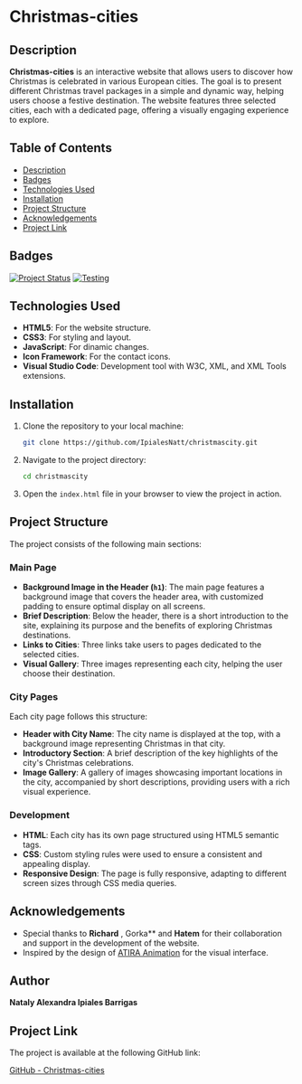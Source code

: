 # Christmas-cities

## Description

**Christmas-cities** is an interactive website that allows users to discover how Christmas is celebrated in various European cities. The goal is to present different Christmas travel packages in a simple and dynamic way, helping users choose a festive destination. The website features three selected cities, each with a dedicated page, offering a visually engaging experience to explore.

## Table of Contents

- [Description](#description)
- [Badges](#badges)
- [Technologies Used](#technologies-used)
- [Installation](#installation)
- [Project Structure](#project-structure)
- [Acknowledgements](#acknowledgements)
- [Project Link](#project-link)

## Badges

[![Project Status](https://img.shields.io/badge/Status-In%20Progress-yellow)](https://github.com/IpialesNatt/christmascity/tree/main)
[![Testing](https://img.shields.io/badge/Tests-Covered-brightgreen)](https://github.com/IpialesNatt/christmascity/tree/main)

## Technologies Used

- **HTML5**: For the website structure.
- **CSS3**: For styling and layout.
- **JavaScript**: For dinamic changes.
- **Icon Framework**: For the contact icons.
- **Visual Studio Code**: Development tool with W3C, XML, and XML Tools extensions.

## Installation

1. Clone the repository to your local machine:

    ```bash
    git clone https://github.com/IpialesNatt/christmascity.git
    ```

2. Navigate to the project directory:

    ```bash
    cd christmascity
    ```

3. Open the `index.html` file in your browser to view the project in action.

## Project Structure

The project consists of the following main sections:

### Main Page

- **Background Image in the Header (`h1`)**: The main page features a background image that covers the header area, with customized padding to ensure optimal display on all screens.
- **Brief Description**: Below the header, there is a short introduction to the site, explaining its purpose and the benefits of exploring Christmas destinations.
- **Links to Cities**: Three links take users to pages dedicated to the selected cities.
- **Visual Gallery**: Three images representing each city, helping the user choose their destination.

### City Pages

Each city page follows this structure:

- **Header with City Name**: The city name is displayed at the top, with a background image representing Christmas in that city.
- **Introductory Section**: A brief description of the key highlights of the city's Christmas celebrations.
- **Image Gallery**: A gallery of images showcasing important locations in the city, accompanied by short descriptions, providing users with a rich visual experience.

### Development

- **HTML**: Each city has its own page structured using HTML5 semantic tags.
- **CSS**: Custom styling rules were used to ensure a consistent and appealing display.
- **Responsive Design**: The page is fully responsive, adapting to different screen sizes through CSS media queries.

## Acknowledgements

- Special thanks to **Richard** , Gorka** and **Hatem** for their collaboration and support in the development of the website.
- Inspired by the design of [ATIRA Animation](https://dribbble.com/shots/23450645-ATIRA-Animation) for the visual interface.

## Author

**Nataly Alexandra Ipiales Barrigas**

## Project Link

The project is available at the following GitHub link:

[GitHub - Christmas-cities](https://github.com/IpialesNatt/christmascity/tree/main)
